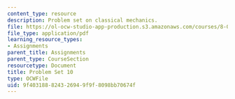 ```yaml
---
content_type: resource
description: Problem set on classical mechanics.
file: https://ol-ocw-studio-app-production.s3.amazonaws.com/courses/8-012-physics-i-classical-mechanics-fall-2008/9f403188824326949f9f8098bb70674f_ps10.pdf
file_type: application/pdf
learning_resource_types:
- Assignments
parent_title: Assignments
parent_type: CourseSection
resourcetype: Document
title: Problem Set 10
type: OCWFile
uid: 9f403188-8243-2694-9f9f-8098bb70674f
---
```

